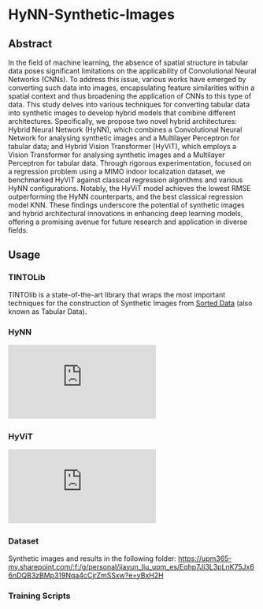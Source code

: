 # HyNN-Synthetic-Images
## Abstract
In the field of machine learning, the absence of spatial structure in tabular data poses significant limitations on the applicability of Convolutional Neural Networks (CNNs). To address this issue, various works have emerged by converting such data into images, encapsulating feature similarities within a spatial context and thus broadening the application of CNNs to this type of data. This study delves into various techniques for converting tabular data into synthetic images to develop hybrid models that combine different architectures. Specifically, we propose two novel hybrid architectures: Hybrid Neural Network (HyNN), which combines a Convolutional Neural Network for analysing synthetic images and a Multilayer Perceptron for tabular data; and Hybrid Vision Transformer (HyViT), which employs a Vision Transformer for analysing synthetic images and a Multilayer Perceptron for tabular data. Through rigorous experimentation, focused on a regression problem using a MIMO indoor localization dataset, we benchmarked HyViT against classical regression algorithms and various HyNN configurations. Notably, the HyViT model achieves the lowest RMSE outperforming the HyNN counterparts, and the best classical regression model KNN. These findings underscore the potential of synthetic images and hybrid architectural innovations in enhancing deep learning models, offering a promising avenue for future research and application in diverse fields.

## Usage
### TINTOLib
TINTOlib is a state-of-the-art library that wraps the most important techniques for the construction of Synthetic Images from [Sorted Data](https://www.jstatsoft.org/article/view/v059i10) (also known as Tabular Data).

### HyNN
![HyNN Architecture](https://github.com/DCY1117/HyNN-Synthetic-Images/blob/main/Images/HyNN_CNN%2BMLP.pdf)
### HyViT
![HyViT Architecture](https://github.com/DCY1117/HyNN-Synthetic-Images/blob/main/Images/HyNN_ViT%2BMLP.pdf)
### Dataset
Synthetic images and results in the following folder:
https://upm365-my.sharepoint.com/:f:/g/personal/jiayun_liu_upm_es/Eqhp7Jj3L3pLnK75Jx66nDQB3zBMp319Nqa4cCjrZmSSxw?e=yBxH2H

### Training Scripts
